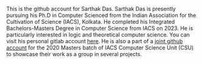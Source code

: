 This is the github account for Sarthak Das. Sarthak Das is presently pursuing his Ph.D in Computer Scienced from the Indian Association for the Cultivation of Science (IACS), Kolkata. He completed his Integrated Bachelors-Masters Degree in Computer Science from IACS on 2023. He is particularly interested in logic and theoretical computer science. You can visit his personal gitlab account [here](https://gitlab.com/dassarthak18). He is also a part of a [joint github account](https://github.com/iacs-csu-2020) for the 2020 Masters batch of IACS Computer Science Unit (CSU) to showcase their work as a group in several projects.
